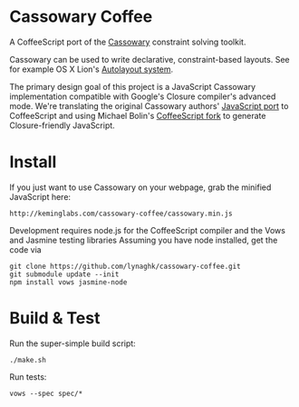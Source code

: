Cassowary Coffee
================
A CoffeeScript port of the [Cassowary](http://www.cs.washington.edu/research/constraints/cassowary/) constraint solving toolkit.

Cassowary can be used to write declarative, constraint-based layouts.
See for example OS X Lion's [Autolayout system](http://developer.apple.com/library/mac/#releasenotes/UserExperience/RNAutomaticLayout/_index.html).

The primary design goal of this project is a JavaScript Cassowary implementation compatible with Google's Closure compiler's advanced mode.
We're translating the original Cassowary authors' [JavaScript port](http://badros.blogspot.com/2011/05/cassowary-constraint-solver-in.html) to CoffeeScript and using Michael Bolin's [CoffeeScript fork](http://bolinfest.com/coffee/features.html) to generate Closure-friendly JavaScript.



Install
=======

If you just want to use Cassowary on your webpage, grab the minified JavaScript here:

    http://keminglabs.com/cassowary-coffee/cassowary.min.js

Development requires node.js for the CoffeeScript compiler and the Vows and Jasmine testing libraries
Assuming you have node installed, get the code via

    git clone https://github.com/lynaghk/cassowary-coffee.git
    git submodule update --init
    npm install vows jasmine-node

Build & Test
============

Run the super-simple build script:

    ./make.sh

Run tests:

    vows --spec spec/*
